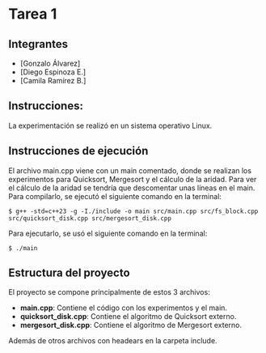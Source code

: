 # Tarea 1 
## Integrantes
- [Gonzalo Álvarez]
- [Diego Espinoza E.]
- [Camila Ramírez B.]

## Instrucciones:
La experimentación se realizó en un sistema operativo Linux.

## Instrucciones de ejecución
El archivo main.cpp viene con un main comentado, donde se realizan los experimentos para Quicksort, Mergesort y el cálculo de la aridad. 
Para ver el cálculo de la aridad se tendría que descomentar unas líneas en el main.
Para compilarlo, se ejecutó el siguiente comando en la terminal:
```
$ g++ -std=c++23 -g -I./include -o main src/main.cpp src/fs_block.cpp src/quicksort_disk.cpp src/mergesort_disk.cpp
```

Para ejecutarlo, se usó el siguiente comando en la terminal:
```
$ ./main
```

## Estructura del proyecto
El proyecto se compone principalmente de estos 3 archivos:
- **main.cpp**: Contiene el código con los experimentos y el main.
- **quicksort_disk.cpp**: Contiene el algoritmo de Quicksort externo.
- **mergesort_disk.cpp**: Contiene el algoritmo de Mergesort externo.

Además de otros archivos con headears en la carpeta include.